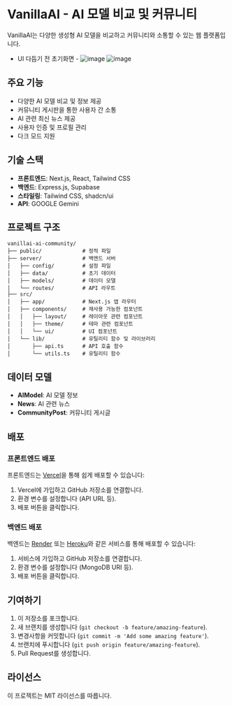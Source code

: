 # VanillaAI - AI 모델 비교 및 커뮤니티

VanillaAI는 다양한 생성형 AI 모델을 비교하고 커뮤니티와 소통할 수 있는 웹 플랫폼입니다. 

- UI 다듬기 전 초기화면 - 
![image](https://github.com/user-attachments/assets/812b1d6a-a3bf-4f89-aa1d-f04f250f915e)
![image](https://github.com/user-attachments/assets/0d36b5f8-8799-4ccc-8d1c-1509078d95b6)



## 주요 기능

- 다양한 AI 모델 비교 및 정보 제공
- 커뮤니티 게시판을 통한 사용자 간 소통
- AI 관련 최신 뉴스 제공
- 사용자 인증 및 프로필 관리
- 다크 모드 지원

## 기술 스택

- **프론트엔드**: Next.js, React, Tailwind CSS
- **백엔드**: Express.js, Supabase
- **스타일링**: Tailwind CSS, shadcn/ui
- **API**: GOOGLE Gemini 

## 프로젝트 구조

```
vanillai-ai-community/
├── public/             # 정적 파일
├── server/             # 백엔드 서버
│   ├── config/         # 설정 파일
│   ├── data/           # 초기 데이터
│   ├── models/         # 데이터 모델
│   └── routes/         # API 라우트
├── src/
│   ├── app/            # Next.js 앱 라우터
│   ├── components/     # 재사용 가능한 컴포넌트
│   │   ├── layout/     # 레이아웃 관련 컴포넌트
│   │   ├── theme/      # 테마 관련 컴포넌트
│   │   └── ui/         # UI 컴포넌트
│   └── lib/            # 유틸리티 함수 및 라이브러리
│       ├── api.ts      # API 호출 함수
│       └── utils.ts    # 유틸리티 함수
```

## 데이터 모델

- **AIModel**: AI 모델 정보
- **News**: AI 관련 뉴스
- **CommunityPost**: 커뮤니티 게시글

## 배포

### 프론트엔드 배포

프론트엔드는 [Vercel](https://vercel.com)을 통해 쉽게 배포할 수 있습니다:

1. Vercel에 가입하고 GitHub 저장소를 연결합니다.
2. 환경 변수를 설정합니다 (API URL 등).
3. 배포 버튼을 클릭합니다.

### 백엔드 배포

백엔드는 [Render](https://render.com) 또는 [Heroku](https://heroku.com)와 같은 서비스를 통해 배포할 수 있습니다:

1. 서비스에 가입하고 GitHub 저장소를 연결합니다.
2. 환경 변수를 설정합니다 (MongoDB URI 등).
3. 배포 버튼을 클릭합니다.

## 기여하기

1. 이 저장소를 포크합니다.
2. 새 브랜치를 생성합니다 (`git checkout -b feature/amazing-feature`).
3. 변경사항을 커밋합니다 (`git commit -m 'Add some amazing feature'`).
4. 브랜치에 푸시합니다 (`git push origin feature/amazing-feature`).
5. Pull Request를 생성합니다.

## 라이선스

이 프로젝트는 MIT 라이선스를 따릅니다.
